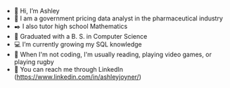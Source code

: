 - 💙 Hi, I’m Ashley
- 💊 I am a government pricing data analyst in the pharmaceutical industry
- ✒️ I also tutor high school Mathematics
- 🏫 Graduated with a B. S. in Computer Science
- 💻 I’m currently growing my SQL knowledge
- 🏉 When I'm not coding, I'm usually reading, playing video games, or playing rugby
- 🔗 You can reach me through LinkedIn (https://www.linkedin.com/in/ashleyjoyner/)

<!---
I am currently working as a govenrment pricing data analyst. I graduated from ETSU in 2021 with a Bachelor of Science in Computing and a focus on Data Analytics. I went on to complete an additional Data Analytics Masterschool program shortly afterwards in 2023. 

Besides my coding experience, I have a background in tutoring Mathematics, which has given me a lot of insight and experience into explaining and presenting data.


ashleyj2/ashleyj2 is a ✨ special ✨ repository because its `README.md` (this file) appears on your GitHub profile.
You can click the Preview link to take a look at your changes.
--->
